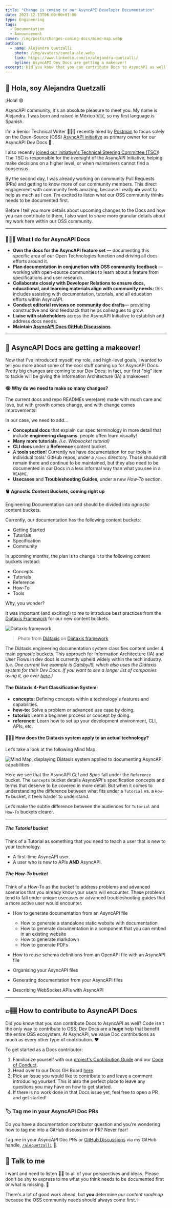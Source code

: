 ```yaml
---
title: "Change is coming to our AsyncAPI Developer Documentation"
date: 2021-12-13T06:00:00+01:00
type: Engineering
tags:
  - Documentation
  - Announcement
cover: /img/posts/changes-coming-docs/mind-map.webp
authors:
  - name: Alejandra Quetzalli
    photo: /img/avatars/canela-ale.webp
    link: https://www.linkedin.com/in/alejandra-quetzalli/
    byline: AsyncAPI Dev Docs are getting a makeover!
excerpt: Did you know that you can contribute Docs to AsyncAPI as well? Code isn't the only way to contribute to OSS; Dev Docs are a huge help that benefit the entire OSS ecosystem.
---
```


## 🦄 Hola, soy Alejandra Quetzalli

¡Hola! 😄

AsyncAPI community, it's an absolute pleasure to meet you. My name is Alejandra. I was born and raised in México 🇲🇽, so my first language is Spanish.

I’m a Senior Technical Writer 👩🏻‍💻 recently hired by [Postman](https://www.postman.com/alejandra-quetzalli) to focus solely on the Open-Source (OSS) [AsyncAPI initiative](https://www.asyncapi.com/) as primary owner for our AsyncAPI Dev Docs 📄 . 

I also recently [joined our initiative's Technical Steering Committee (TSC)](https://www.asyncapi.com/community/tsc)! The TSC is responsible for the oversight of the AsyncAPI Initiative, helping make decisions on a higher level, or when maintainers cannot find a consensus.

By the second day, I was already working on community Pull Requests (PRs) and getting to know more of our community members. This direct engagement with community feels amazing, because I really **_do_** want to help as much as I can. I'm excited to listen what our OSS community thinks needs to be documented first.

Before I tell you more details about upcoming changes to the Docs and how you can contribute to them, I also want to share more granular details about my work here within our OSS community.

***

### 👩🏻‍💻 What I do for AsyncAPI Docs
- **Own the docs for the AsyncAPI feature set** — documenting this specific area of our Open Technologies function and driving all docs efforts around it.
- **Plan documentation in conjunction with OSS community feedback** — working with open-source communities to learn about a feature from specifications and user research.
- **Collaborate closely with Developer Relations to ensure docs, educational, and learning materials align with community needs:** this includes assisting with documentation, tutorials, and all education efforts within AsyncAPI.
- **Conduct editorial reviews on community doc drafts**— providing constructive and kind feedback that helps colleagues to grow.
- **Liaise with stakeholders** across the AsyncAPI Initiative to establish and address docs needs.
- **Maintain [AsyncAPI Docs GitHub Discussions](https://github.com/asyncapi/community/discussions/categories/docs)**.
 
***


## 💄 AsyncAPI Docs are getting a makeover!
Now that I've introduced myself, my role, and high-level goals, I wanted to tell you more about some of the cool stuff coming up for AsyncAPI Docs. Pretty big changes are coming to our Dev Docs; in fact, our first "big" item to tackle will be giving the Information Architecture (IA) a makeover!


#### 😭 Why do we need to make so many changes?
The current docs and repo READMEs were(are) made with much care and love, but with growth comes change, and with change comes improvements! 

In our case, we need to add...
- **Conceptual docs** that explain our spec terminology in more detail that include **engineering diagrams**: people often learn visually! 
- **Many more tutorials**. _(i.e. Websocket tutorial)_
- **CLI docs** under a **Reference** content bucket.
- A **tools section**! Currently we have documentation for our tools in individual tools' GitHub repos, under a `/docs` directory. Those should still remain there and continue to be maintained, but they also need to be documented in our Docs in a less informal way than what you see in a `README`.
- **Usecases** and **Troubleshooting Guides**, under a new _How-To_ section.


#### 🪣 Agnostic Content Buckets, coming right up
Engineering Documentation can and should be divided into _agnostic_ content buckets.

Currently, our documentation has the following content buckets:
- Getting Started
- Tutorials
- Specification
- Community

In upcoming months, the plan is to change it to the following content buckets instead:
- Concepts
- Tutorials
- Reference
- How-To 
- Tools

Why, you wonder? 

It was important (and exciting!) to me to introduce best practices from the [Diátaxis Framework](https://diataxis.fr/) for our new content buckets.

![Diátaxis framework](/img/posts/changes-coming-docs/diataxis.webp)
> Photo from <a href="https://diataxis.fr/">Diátaxis</a> on <a href="https://diataxis.fr/">Diátaxis framework</a>

The Diátaxis engineering documentation system classifies content under 4 main _agnostic_ buckets. This approach for Information Architecture (IA) and User Flows in dev docs is currently upheld widely within the tech industry. _(i.e. One current live example is GatsbyJS, which also uses the Diátaxis system for their Dev Docs. If you want to see a longer list of companies using it, go over [here](https://diataxis.fr/adoption/).)_

#### The Diátaxis 4-Part Classification System:
- **concepts:** Defining concepts within a technology's features and capabilities.
- **how-to:** Solve a problem or advanced use case by doing.
- **tutorial:** Learn a beginner process or concept by doing.
- **reference:** Learn how to set up your development environment, CLI, APIs, etc.


#### 💁🏻‍♀️ How does the Diátaxis system apply to an actual technology?
Let’s take a look at the following Mind Map.

![Mind Map, displaying Diátaxis system applied to documenting AsyncAPI capabilities](/img/posts/changes-coming-docs/mind-map.webp)

Here we see that the AsyncAPI _CLI_ and _Spec_ fall under the `Reference` bucket. The `Concepts` bucket details AsyncAPI's specification concepts and terms that deserve to be covered in more detail. But when it comes to understanding the difference between what fits under a `Tutorial` vs. a `How-To` bucket, it feels harder to understand.

Let’s make the subtle difference between the audiences for `Tutorial` and `How-To` buckets clearer.

***

##### The Tutorial bucket

Think of a Tutorial as something that you need to teach a user that is new to your technology.
- A first-time AsyncAPI user.
- A user who is new to APIs **AND** AsyncAPI.

##### The How-To bucket

Think of a How-To as the bucket to address problems and advanced scenarios that you already know your users will encounter. These problems tend to fall under unique usecases or advanced troubleshooting guides that a more active user would encounter.

- How to generate documentation from an AsyncAPI file
  - How to generate a standalone static website with documentation
  - How to generate documentation in a component that you can embed in an existing website
  - How to generate markdown
  - How to generate PDFs
- How to reuse schema definitions from an OpenAPI file with an AsyncAPI file

- Organising your AsyncAPI files
- Generating documentation from your AsyncAPI files
- Describing WebSocket APIs with AsyncAPI
***

## 👉🏽 How to contribute to AsyncAPI Docs
Did you know that you can contribute Docs to AsyncAPI as well? Code isn't the only way to contribute to OSS; Dev Docs are a **huge** help that benefit the entire OSS ecosystem. At AsyncAPI, we value Doc contributions as much as every other type of contribution. ❤️


To get started as a Docs contributor:
1. Familiarize yourself with our [project's Contribution Guide](https://github.com/asyncapi/community/blob/master/CONTRIBUTING.md) and our [Code of Conduct](https://github.com/asyncapi/.github/blob/master/CODE_OF_CONDUCT.md).
2. Head over to our Docs GH Board [here](https://github.com/orgs/asyncapi/projects/8).
3. Pick an issue you would like to contribute to and leave a comment introducing yourself. This is also the perfect place to leave any questions you may have on how to get started. 
4. If there is no work done in that Docs issue yet, feel free to open a PR and get started!

### 🏷 Tag me in your AsyncAPI Doc PRs
Do you have a documentation contributor question and you're wondering how to tag me into a GitHub discussion or PR? Never fear!

Tag me in your AsyncAPI Doc PRs or [GitHub Discussions](https://github.com/asyncapi/community/discussions/categories/docs) via my GitHub handle, [`/alequetzalli`](https://github.com/alequetzalli) 🐙.


## 🙂 Talk to me
I want and need to listen 👂🏽 to all of your perspectives and ideas. Please don't be shy to express to me what you think needs to be documented first or what is missing. 📝

There's a lot of good work ahead, but **you** determine _our content roadmap_ because the OSS community needs should always come first.✨
